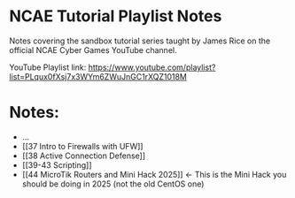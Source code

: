 # NCAE Tutorial Playlist Notes
Notes covering the sandbox tutorial series taught by James Rice on the official NCAE Cyber Games YouTube channel.

YouTube Playlist link: https://www.youtube.com/playlist?list=PLqux0fXsj7x3WYm6ZWuJnGC1rXQZ1018M

# Notes:
- ...
- [[37 Intro to Firewalls with UFW]]
- [[38 Active Connection Defense]]
- [[39-43 Scripting]]
- [[44 MicroTik Routers and Mini Hack 2025]] <- This is the Mini Hack you should be doing in 2025 (not the old CentOS one)
